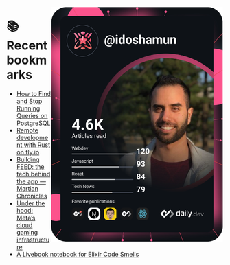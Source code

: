 <a href="https://app.daily.dev/idoshamun"><img src="https://raw.githubusercontent.com/idoshamun/idoshamun/devcard/devcard.svg" align='right' width="400" alt="Ido Shamun's Dev Card"/></a>

# 📚 Recent bookmarks
<!-- BOOKMARKS:START -->
- [How to Find and Stop Running Queries on PostgreSQL](https://app.daily.dev/posts/-SMeGJVmS?utm_source=rss&utm_medium=bookmarks&utm_campaign=28849d86070e4c099c877ab6837c61f0)
- [Remote development with Rust on fly.io](https://app.daily.dev/posts/alKOGIlhn?utm_source=rss&utm_medium=bookmarks&utm_campaign=28849d86070e4c099c877ab6837c61f0)
- [Building FEED: the tech behind the app — Martian Chronicles](https://app.daily.dev/posts/GjAlUoyVN?utm_source=rss&utm_medium=bookmarks&utm_campaign=28849d86070e4c099c877ab6837c61f0)
- [Under the hood: Meta’s cloud gaming infrastructure](https://app.daily.dev/posts/lc1nryttD?utm_source=rss&utm_medium=bookmarks&utm_campaign=28849d86070e4c099c877ab6837c61f0)
- [A Livebook notebook for Elixir Code Smells](https://app.daily.dev/posts/qSLQenRfp?utm_source=rss&utm_medium=bookmarks&utm_campaign=28849d86070e4c099c877ab6837c61f0)
<!-- BOOKMARKS:END -->
